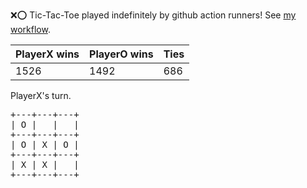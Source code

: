 :x::o: Tic-Tac-Toe played indefinitely by github action runners! See [my workflow](.github/workflows/play.yaml).

|PlayerX wins|PlayerO wins|Ties|
|-|-|-|
|1526|1492|686|

PlayerX's turn.

<pre>
+---+---+---+
| O |   |   |
+---+---+---+
| O | X | O |
+---+---+---+
| X | X |   |
+---+---+---+
</pre>